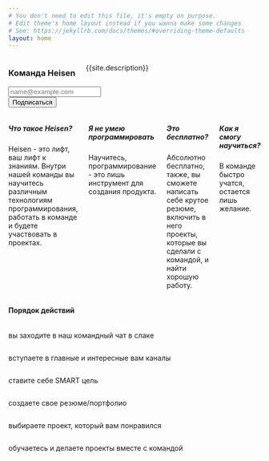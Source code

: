 ```yaml
---
# You don't need to edit this file, it's empty on purpose.
# Edit theme's home layout instead if you wanna make some changes
# See: https://jekyllrb.com/docs/themes/#overriding-theme-defaults
layout: home
---
```


<div class="block-1">
    <div class="container describe">
      <div class="row">
        <div class="twelve columns">
          <h3 class="describe-title">Команда Heisen</h3>
          <p class="describe-p">{{site.description}}</p>
        </div>
      </div>
      <div class="row button-row">
        <!-- Begin MailChimp Signup Form -->
        <div id="mc_embed_signup" class="nine columns offset-by-three">
          <form action="//heisenhub.us14.list-manage.com/subscribe/post?u=d2cd6eb1514959317c2fe5692&amp;id=5b195d2cf2" method="post" id="mc-embedded-subscribe-form" name="mc-embedded-subscribe-form" class="validate" target="_blank" novalidate>
            <div id="mc_embed_signup_scroll row">
              <div class="mc-field-group u-pull-left">
                <input type="email" value="" placeholder="name@example.com" name="EMAIL" class="required email" id="mce-EMAIL">
              </div>
              <div id="mce-responses" class="clear">
                <div class="response" id="mce-error-response" style="display:none"></div>
                <div class="response" id="mce-success-response" style="display:none"></div>
              </div>    <!-- real people should not fill this in and expect good things - do not remove this or risk form bot signups-->
              <div style="position: absolute; left: -5000px;" aria-hidden="true"><input type="text" name="b_d2cd6eb1514959317c2fe5692_5b195d2cf2" tabindex="-1" value=""></div>
              <div class="clear u-pull-left button-border"><input type="submit" value="Подписаться" name="subscribe" id="mc-embedded-subscribe" class="button button-head"></div>
            </div>
          </form>
        </div>
        <!--End mc_embed_signup-->
      </div>
    </div>
  </div>
<div class="block-2">
    <div class="row">
      <div class="seven columns offset-by-five describe-block-2">
        <div class="quest">
          <h5>Что такое Heisen?</h5>
          <p>Heisen - это лифт, ваш лифт к знаниям. Внутри нашей команды вы научитесь различным технологиям программирования, работать в команде и будете участвовать в проектах.</p>
        </div>
        <div class="quest">
          <h5>Я не умею программировать</h5>
          <p>Научитесь, программирование - это лишь инструмент для создания продукта.</p>
        </div>
        <div class="quest">
          <h5>Это бесплатно?</h5>
          <p>Абсолютно бесплатно, также, вы сможете написать себе крутое резюме, включить в него проекты, которые вы сделали с командой, и найти хорошую работу.</p>
        </div>
        <div class="quest">
          <h5>Как я смогу научиться?</h5>
          <p>В команде быстро учатся, остается лишь желание.</p>
        </div>
      </div>
    </div>
  </div>

  <div class="block-4">
    <div class="container">
      <div class="row">
        <div class="twelve columns block-header">
          <h4>Порядок действий</h4>
        </div>
      </div>
      <div class="container container-block">
        <div class="row">
          <div class="one column icons"><i class="fa fa-hand-o-right" aria-hidden="true"></i></div>
          <div class="eleven columns work">
            <p>вы заходите в наш командный чат в слаке</p>
          </div>
        </div>
        <div class="row">
          <div class="one column icons"><i class="fa fa-thumbs-o-up" aria-hidden="true"></i></div>
          <div class="eleven columns work">
            <p>вступаете в главные и интересные вам каналы</p>
          </div>
        </div>
        <div class="row">
          <div class="one column icons"><i class="fa fa-hand-o-up" aria-hidden="true"></i></div>
          <div class="eleven columns work">
            <p>ставите себе SMART цель</p>
          </div>
        </div>
        <div class="row">
          <div class="one column icons"><i class="fa fa-hand-scissors-o" aria-hidden="true"></i></div>
          <div class="eleven columns work">
            <p>создаете свое резюме/портфолио</p>
          </div>
        </div>
        <div class="row">
          <div class="one column icons"><i class="fa fa-hand-o-down" aria-hidden="true"></i></div>
          <div class="eleven columns work">
            <p>выбираете проект, который вам понравился</p>
          </div>
        </div>
        <div class="row">
          <div class="one column icons"><i class="fa fa-hand-peace-o" aria-hidden="true"></i></div>
          <div class="eleven columns work">
            <p>обучаетесь и делаете проекты вместе с командой</p>
          </div>
        </div>
      </div>
    </div>
  </div>